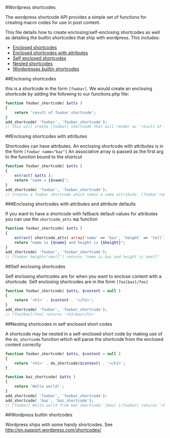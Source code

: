 #Wordpress shortcodes

The wordpress shortcode API provides a simple set of functions for creating macro codes for use in post content.

This file details how to create enclosing/self-enclosing shortcodes as well as detailing the builtin shortcodes 
that ship with wordpress. This includes:
- [Enclosed shortcodes](#enclosing)
- [Enclosed shortcodes with attributes](#enclosing-attr)
- [Self enclosed shortcodes](#self-enclosing)
- [Nested shortcodes](#nested)
- [Wordpresses builtin shortcodes](#builtin)
 

<a name="enclosing"/>
##Enclosing shortcodes

this is a shortcode in the form `[foobar]`. We would create an enclosing shortcode by adding the following to our functions.php file:

```php
function foobar_shortcode( $atts )
{
    return 'result of foobar shortcode';
}
add_shortcode( 'foobar', 'foobar_shortcode');
// this will create [foobar] shortcode that will render as 'result of foobar shortcode'
```

<a name="enclosing-attr"/>
##Enclosing shortcodes with attributes

Shortcodes can have attributes. An enclosing shortcode with attributes is in the form `[foobar name="baz"]`
An associative array is passed as the first arg to the function bound to the shortcut 

```php
function foobar_shortcode( $atts )
{
    extract( $atts );
    return "name = {$name}";
}
add_shortcode( 'foobar', 'foobar_shortcode');
// creates a foobar shortcode which takes a name attribute. [foobar name="baz"] returns "name = baz".
```


###Enclosing shortcodes with attributes and attribute defaults

If you want to have a shortcode with fallback default values for attributes you can use the `shortcode_atts` wp function

```php
function foobar_shortcode( $atts )
{
    extract( shortcode_atts( array('name' => 'baz', 'height' => 'tall') ), $atts );
    return "name is {$name} and height is {$height}";
}
add_shortcode( 'foobar', 'foobar_shortcode');
// [foobar height="small"] returns "name is baz and height is small"
```


<a name="self-enclosing"/>
##Self enclosing shortcodes

Self enclosing shortcodes are for when you want to enclose content with a shortcode. Self enclosing shortcodes are in the form `[foo]baz[/foo]`

```php
function foobar_shortcode( $atts, $content = null )
{
    return '<h1>' . $content . '</h1>';
}
add_shortcode( 'foobar', 'foobar_shortcode');
// [foo]baz[/foo] returns '<h1>baz</h1>'
```

<a name="nested"/>
##Nesting shortcodes in self enclosed short codes

A shortcode may be nested in a self-enclosed short code by making use of the `do_shortcode` function which will parse the shortcode from the
enclosed content correctly

```php
function foobar_shortcode( $atts, $content = null )
{
    return '<h1>' . do_shortcode($content) . '</h1>';
}

function baz_shortcode( $atts )
{
    return 'Hello world!';
}
add_shortcode( 'foobar', 'foobar_shortcode');
add_shortcode( 'baz', 'baz_shortcode');
// [foobar] Hello world from baz shortcode: [baz] [/foobar] returns '<h1>Hello world from baz shortcode: Hello world!</h1>' 
```
<a name="builtin"/>
##Wordpress builtin shortcodes

Wordpress ships with some handy shortcodes. See http://en.support.wordpress.com/shortcodes/


